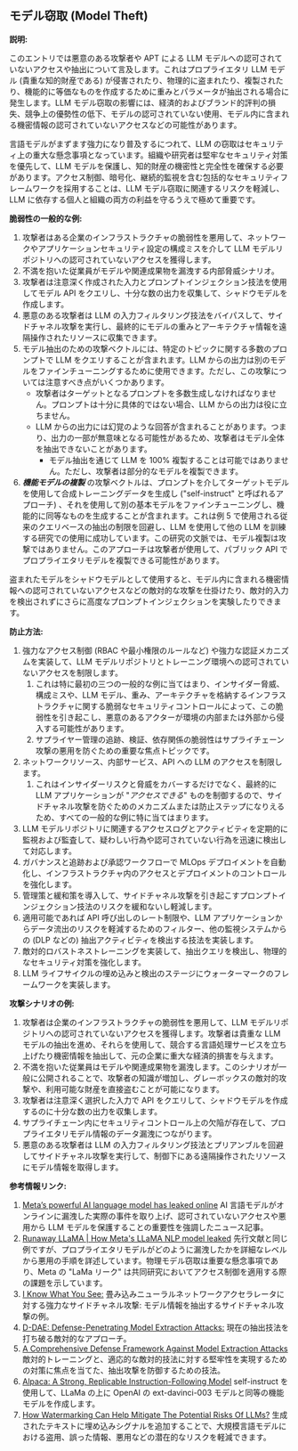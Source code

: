 ## モデル窃取 (Model Theft)

**説明:**

このエントリでは悪意のある攻撃者や APT による LLM モデルへの認可されていないアクセスや抽出について言及します。これはプロプライエタリ LLM モデル (貴重な知的財産である) が侵害されたり、物理的に盗まれたり、複製されたり、機能的に等価なものを作成するために重みとパラメータが抽出される場合に発生します。LLM モデル窃取の影響には、経済的およびブランド的評判の損失、競争上の優勢性の低下、モデルの認可されていない使用、モデル内に含まれる機密情報の認可されていないアクセスなどの可能性があります。

言語モデルがまずます強力になり普及するにつれて、LLM の窃取はセキュリティ上の重大な懸念事項となっています。組織や研究者は堅牢なセキュリティ対策を優先して、LLM モデルを保護し、知的財産の機密性と完全性を確保する必要があります。アクセス制御、暗号化、継続的監視を含む包括的なセキュリティフレームワークを採用することは、LLM モデル窃取に関連するリスクを軽減し、LLM に依存する個人と組織の両方の利益を守るうえで極めて重要です。

**脆弱性の一般的な例:**

1. 攻撃者はある企業のインフラストラクチャの脆弱性を悪用して、ネットワークやアプリケーションセキュリティ設定の構成ミスを介して LLM モデルリポジトリへの認可されていないアクセスを獲得します。
2. 不満を抱いた従業員がモデルや関連成果物を漏洩する内部脅威シナリオ。
3. 攻撃者は注意深く作成された入力とプロンプトインジェクション技法を使用してモデル API をクエリし、十分な数の出力を収集して、シャドウモデルを作成します。
4. 悪意のある攻撃者は LLM の入力フィルタリング技法をバイパスして、サイドチャネル攻撃を実行し、最終的にモデルの重みとアーキテクチャ情報を遠隔操作されたリソースに収集できます。
5. モデル抽出のための攻撃ベクトルには、特定のトピックに関する多数のプロンプトで LLM をクエリすることが含まれます。LLM からの出力は別のモデルをファインチューニングするために使用できます。ただし、この攻撃については注意すべき点がいくつかあります。
   - 攻撃者はターゲットとなるプロンプトを多数生成しなければなりません。プロンプトは十分に具体的ではない場合、LLM からの出力は役に立ちません。
   - LLM からの出力には幻覚のような回答が含まれることがあります。つまり、出力の一部が無意味となる可能性があるため、攻撃者はモデル全体を抽出できないことがあります。
     - モデル抽出を通じて LLM を 100% 複製することは可能ではありません。ただし、攻撃者は部分的なモデルを複製できます。
6. **_機能モデルの複製_** の攻撃ベクトルは、プロンプトを介してターゲットモデルを使用して合成トレーニングデータを生成し ("self-instruct" と呼ばれるアプローチ) 、それを使用して別の基本モデルをファインチューニングし、機能的に同等なものを生成することが含まれます。これは例 5 で使用される従来のクエリベースの抽出の制限を回避し、LLM を使用して他の LLM を訓練する研究での使用に成功しています。この研究の文脈では、モデル複製は攻撃ではありません。このアプローチは攻撃者が使用して、パブリック API でプロプライエタリモデルを複製できる可能性があります。

盗まれたモデルをシャドウモデルとして使用すると、モデル内に含まれる機密情報への認可されていないアクセスなどの敵対的な攻撃を仕掛けたり、敵対的入力を検出されずにさらに高度なプロンプトインジェクションを実験したりできます。

**防止方法:**

1. 強力なアクセス制御 (RBAC や最小権限のルールなど) や強力な認証メカニズムを実装して、LLM モデルリポジトリとトレーニング環境への認可されていないアクセスを制限します。
   1. これは特に最初の三つの一般的な例に当てはまり、インサイダー脅威、構成ミスや、LLM モデル、重み、アーキテクチャを格納するインフラストラクチャに関する脆弱なセキュリティコントロールによって、この脆弱性を引き起こし、悪意のあるアクターが環境の内部または外部から侵入する可能性があります。
   2. サプライヤー管理の追跡、検証、依存関係の脆弱性はサプライチェーン攻撃の悪用を防ぐための重要な焦点トピックです。
2. ネットワークリソース、内部サービス、API への LLM のアクセスを制限します。
   1. これはインサイダーリスクと脅威をカバーするだけでなく、最終的に LLM アプリケーションが "*アクセスできる*" ものを制御するので、サイドチャネル攻撃を防ぐためのメカニズムまたは防止ステップになりえるため、すべての一般的な例に特に当てはまります。
3. LLM モデルリポジトリに関連するアクセスログとアクティビティを定期的に監視および監査して、疑わしい行為や認可されていない行為を迅速に検出して対応します。
4. ガバナンスと追跡および承認ワークフローで MLOps デプロイメントを自動化し、インフラストラクチャ内のアクセスとデプロイメントのコントロールを強化します。
5. 管理策と緩和策を導入して、サイドチャネル攻撃を引き起こすプロンプトインジェクション技法のリスクを緩和ないし軽減します。
6. 適用可能であれば API 呼び出しのレート制限や、LLM アプリケーションからデータ流出のリスクを軽減するためのフィルター、他の監視システムからの (DLP などの) 抽出アクティビティを検出する技法を実装します。
7. 敵対的ロバストネストレーニングを実装して、抽出クエリを検出し、物理的なセキュリティ対策を強化します。
8. LLM ライフサイクルの埋め込みと検出のステージにウォーターマークのフレームワークを実装します。

**攻撃シナリオの例:**

1. 攻撃者は企業のインフラストラクチャの脆弱性を悪用して、LLM モデルリポジトリへの認可されていないアクセスを獲得します。攻撃者は貴重な LLM モデルの抽出を進め、それらを使用して、競合する言語処理サービスを立ち上げたり機密情報を抽出して、元の企業に重大な経済的損害を与えます。
2. 不満を抱いた従業員はモデルや関連成果物を漏洩します。このシナリオが一般に公開されることで、攻撃者の知識が増加し、グレーボックスの敵対的攻撃や、利用可能な財産を直接盗むことが可能になります。
3. 攻撃者は注意深く選択した入力で API をクエリして、シャドウモデルを作成するのに十分な数の出力を収集します。
4. サプライチェーン内にセキュリティコントロール上の欠陥が存在して、プロプライエタリモデル情報のデータ漏洩につながります。
5. 悪意のある攻撃者は LLM の入力フィルタリング技法とプリアンブルを回避してサイドチャネル攻撃を実行して、制御下にある遠隔操作されたリソースにモデル情報を取得します。

**参考情報リンク:**

1. [Meta’s powerful AI language model has leaked online](https://www.theverge.com/2023/3/8/23629362/meta-ai-language-model-llama-leak-online-misuse) AI 言語モデルがオンラインに漏洩した実際の事件を取り上げ、認可されていないアクセスや悪用から LLM モデルを保護することの重要性を強調したニュース記事。
2. [Runaway LLaMA | How Meta's LLaMA NLP model leaked](https://www.deeplearning.ai/the-batch/how-metas-llama-nlp-model-leaked/) 先行文献と同じ例ですが、プロプライエタリモデルがどのように漏洩したかを詳細なレベルから悪用の手順を詳述しています。物理モデル窃取は重要な懸念事項であり、Meta の "LaMa リーク" は共同研究においてアクセス制御を適用する際の課題を示しています。
3. [I Know What You See:](https://arxiv.org/pdf/1803.05847.pdf) 畳み込みニューラルネットワークアクセラレータに対する強力なサイドチャネル攻撃: モデル情報を抽出するサイドチャネル攻撃の例。
4. [D-DAE: Defense-Penetrating Model Extraction Attacks:](https://www.computer.org/csdl/proceedings-article/sp/2023/933600a432/1He7YbsiH4c) 現在の抽出技法を打ち破る敵対的なアプローチ。
5. [A Comprehensive Defense Framework Against Model Extraction Attacks](https://ieeexplore.ieee.org/document/10080996) 敵対的トレーニングと、適応的な敵対的技法に対する堅牢性を実現するための対策に焦点を当てた、抽出攻撃を防御するための技法。
6. [Alpaca: A Strong, Replicable Instruction-Following Model](https://crfm.stanford.edu/2023/03/13/alpaca.html) self-instruct を使用して、LLaMa の上に OpenAI の ext-davinci-003 モデルと同等の機能モデルを作成します。
7. [How Watermarking Can Help Mitigate The Potential Risks Of LLMs?](https://www.kdnuggets.com/2023/03/watermarking-help-mitigate-potential-risks-llms.html) 生成されたテキストに埋め込みシグナルを追加することで、大規模言語モデルにおける盗用、誤った情報、悪用などの潜在的なリスクを軽減できます。
